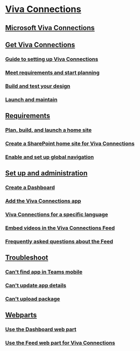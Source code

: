 # [Viva Connections]()
## [Microsoft Viva Connections](viva-connections-overview.md)
## [Get Viva Connections]()
### [Guide to setting up Viva Connections](guide-to-setting-up-viva-connections.md)
### [Meet requirements and start planning](plan-viva-connections.md)
### [Build and test your design](build-viva-connections.md)
### [Launch and maintain](launch-viva-connections.md)
## [Requirements]()
### [Plan, build, and launch a home site](home-site-plan.md)
### [Create a SharePoint home site for Viva Connections](create-sharepoint-home-site-for-viva-connections.md)
### [Enable and set up global navigation](sharepoint-app-bar.md)
## [Set up and administration]()
### [Create a Dashboard](create-dashboard.md)
### [Add the Viva Connections app](add-viva-connections-app.md)
### [Viva Connections for a specific language](viva-connections-language.md)
### [Embed videos in the Viva Connections Feed](video-news-links.md)
### [Frequently asked questions about the Feed](faqs-viva-connections-feed.md)
## [Troubleshoot]()
### [Can't find app in Teams mobile](troubleshoot/cant-find-app-in-teams-mobile.md)
### [Can't update app details](troubleshoot/cant-update-app-details.md)
### [Can't upload package](troubleshoot/cant-upload-package.md)
## [Webparts]()
### [Use the Dashboard web part](use-dashboard-web-part-on-home-site.md)
### [Use the Feed web part for Viva Connections](use-feed-web-part-for-viva-connections.md)

